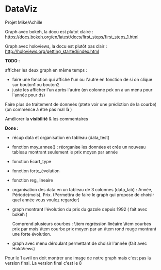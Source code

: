 
# DataViz
Projet Mike/Achille


Graph avec bokeh, la docu est plutot claire : https://docs.bokeh.org/en/latest/docs/first_steps/first_steps_1.html

Graph avec holoviews, la docu est plutôt pas clair : http://holoviews.org/getting_started/index.html


**TODO :**

afficher les deux graph en même temps : 
  - faire une fonction qui affiche l'un ou l'autre en fonction de si on clique sur bouton1 ou bouton2
  - juste les afficher l'un après l'autre (en colonne pck on a un menu pour l'année pour ds)



Faire plus de traitement de donneés (ptete voir une prédiction de la courbe) (on commence à être pas mal là ) 

Améliorer la **visibilité** & les commentaires


**Done :**

- récup data et organisation en tableau (data_test)
- fonction moy_annee() : réorganise les données et crée un nouveau tableau montrant seulement le prix moyen par année
- fonction Ecart_type
- fonction forte_évolution
- fonction reg_lineaire
- organisation des data en un tableau de 3 colonnes (data_tab) : Année, Période(mois), Prix. (Permettra de faire le graph qui propose de choisir quel année vous voulez regarder)
- graph montrant l'évolution du prix du gazole depuis 1992 ( fait avec bokeh )

  Comprend plusieurs courbes :
      \item regréssion linéaire
      \item courbes prix par mois
      \item courbe prix moyen par an
      \item rond rouge montrant une forte évolution.

- graph avec menu déroulant permettant de choisir l'année (fait avec HoloViews)



Pour le 1 avril on doit montrer une image de notre graph mais c'est pas la version final. La version final c'est le 8
